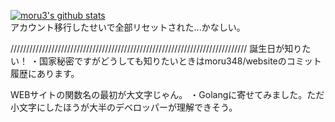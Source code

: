 [![moru3's github stats](https://github-readme-stats.vercel.app/api?username=moru348)](https://github.com/anuraghazra/github-readme-stats)<br>
アカウント移行したせいで全部リセットされた...かなしい。

///////////////////////////////////////////////////////////////////////////
誕生日が知りたい！
・国家秘密ですがどうしても知りたいときはmoru348/websiteのコミット履歴にあります。

WEBサイトの関数名の最初が大文字じゃん。
・Golangに寄せてみました。ただ小文字にしたほうが大半のデベロッパーが理解できそう。

